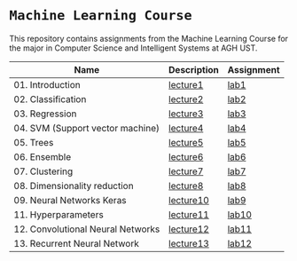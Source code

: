 # `Machine Learning Course`
This repository contains assignments from the Machine Learning Course for the major in Computer Science and Intelligent Systems at AGH UST.

| Name  | Description | Assignment |
| ------------- | ------------- | ------------- |
| 01. Introduction  | [lecture1](Lectures/01-wprowadzenie.pdf)  | [lab1](lab01/) | 
| 02. Classification  | [lecture2](Lectures/02-klasyfikacja.pdf)  | [lab2](lab02/) |
| 03. Regression  | [lecture3](Lectures/03-regresja.pdf)  | [lab3](lab03/) |
| 04. SVM (Support vector machine)  | [lecture4](Lectures/04-svm.pdf)  | [lab4](lab04/) |
| 05. Trees  | [lecture5](Lectures/05-drzewa.pdf)  | [lab5](lab05/) |
| 06. Ensemble  | [lecture6](Lectures/06-ensemble.pdf) | [lab6](lab06/) |
| 07. Clustering  | [lecture7](Lectures/07-nienadzorowane.pdf)  | [lab7](lab07/) |
| 08. Dimensionality reduction  | [lecture8](Lectures/08-redukcja_wymiarow.pdf)  | [lab8](lab08/) |
| 09. Neural Networks Keras  | [lecture10](Lectures/10-sieci-neuronowe-cd-latest.pdf)  | [lab9](lab9/) |
| 11. Hyperparameters | [lecture11](Lectures/11-uczenie-sieci.pdf)  | [lab10](lab10/) | 
| 12. Convolutional Neural Networks  | [lecture12](Lectures/12-cnn-latest.pdf)  | [lab11](lab11/) | 
| 13. Recurrent Neural Network  | [lecture13](Lectures/13-rnn-latest.pdf)  | [lab12](lab12/) | 
